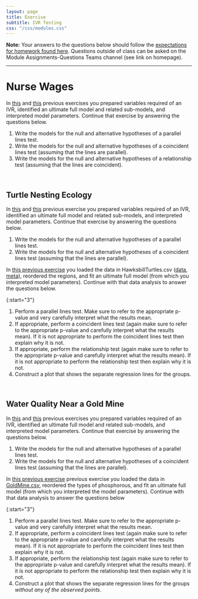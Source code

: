 ```yaml
---
layout: page
title: Exercise
subtitle: IVR Testing
css: "/css/modules.css"
---
```


<div class="alert alert-warning">
  <strong>Note:</strong> Your answers to the questions below should follow the <a href="../resources/hwformat" target="_blank">expectations for homework found here</a>. Questions outside of class can be asked on the Module Assignments-Questions Teams channel (see link on homepage).
</div>

----

# Nurse Wages
In [this](IVRVariables_CE1.html#nurse-wages) and [this](IVRModels_CE1.html#nurse-wages) previous exercises you prepared variables required of an IVR, identified an ultimate full model and related sub-models, and interpreted model parameters. Continue that exercise by answering the questions below.

1. Write the models for the null and alternative hypotheses of a parallel lines test.
1. Write the models for the null and alternative hypotheses of a coincident lines test (assuming that the lines are parallel).
1. Write the models for the null and alternative hypotheses of a relationship test (assuming that the lines are coincident).

&nbsp;

## Turtle Nesting Ecology
In [this](IVRVariables_CE1.html#turtle-nesting-ecology) and [this](IVRModels_CE1.html#turtle-nesting-ecology) previous exercise you prepared variables required of an IVR, identified an ultimate full model and related sub-models, and interpreted model parameters. Continue that exercise by answering the questions below.

1. Write the models for the null and alternative hypotheses of a parallel lines test.
1. Write the models for the null and alternative hypotheses of a coincident lines test (assuming that the lines are parallel).

In [this previous exercise](IVRModels_CE1.html#turtle-nesting-ecology) you loaded the data in HawksbillTurtles.csv ([data](https://raw.githubusercontent.com/droglenc/NCData/master/HawksbillTurtles.csv), [meta](https://github.com/droglenc/NCData/blob/master/HawksbillTurtles_meta.txt)), reordered the regions, and fit an ultimate full model (from which you interpreted model parameters). Continue with that data analysis to answer the questions below.

{:start="3"}
1. Perform a parallel lines test. Make sure to refer to the appropriate p-value and very carefully interpret what the results mean.
1. If appropriate, perform a coincident lines test (again make sure to refer to the appropriate p-value and carefully interpret what the results mean). If it is not appropriate to perform the coincident lines test then explain why it is not.
1. If appropriate, perform the relationship test (again make sure to refer to the appropriate p-value and carefully interpret what the results mean). If it is not appropriate to perform the relationship test then explain why it is not.
1. Construct a plot that shows the separate regression lines for the groups.

&nbsp;

## Water Quality Near a Gold Mine
In [this](IVRVariables_CE1.html#water-quality-near-a-gold-mine) and [this](IVRModels_CE1.html#water-quality-near-a-gold-mine) previous exercises you prepared variables required of an IVR, identified an ultimate full model and related sub-models, and interpreted model parameters. Continue that exercise by answering the questions below.

1. Write the models for the null and alternative hypotheses of a parallel lines test.
1. Write the models for the null and alternative hypotheses of a coincident lines test (assuming that the lines are parallel).

In [this previous exercise](IVRModels_CE1.html#water-quality-near-a-gold-mine) previous exercise you loaded the data in [GoldMine.csv](data/GoldMine.csv), reordered the types of phosphorous, and fit an ultimate full model (from which you interpreted the model parameters). Continue with that data analysis to answer the questions below

{:start="3"}
1. Perform a parallel lines test. Make sure to refer to the appropriate p-value and very carefully interpret what the results mean.
1. If appropriate, perform a coincident lines test (again make sure to refer to the appropriate p-value and carefully interpret what the results mean). If it is not appropriate to perform the coincident lines test then explain why it is not.
1. If appropriate, perform the relationship test (again make sure to refer to the appropriate p-value and carefully interpret what the results mean). If it is not appropriate to perform the relationship test then explain why it is not.
1. Construct a plot that shows the separate regression lines for the groups *without any of the observed points*.
